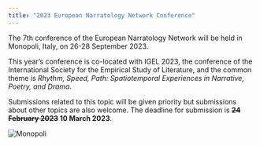 ```yaml
---
title: "2023 European Narratology Network Conference"
---
```




The 7th conference of the European Narratology Network will be held in Monopoli, Italy, on 26-28 September 2023.

This year’s conference is co-located with IGEL 2023, the conference of the International Society for the Empirical Study of Literature, and the common theme is *Rhythm, Speed, Path: Spatiotemporal Experiences in Narrative, Poetry, and Drama*.

Submissions related to this topic will be given priority but submissions about other topics are also welcome. The deadline for submission is **~~24 February 2023~~ 10 March 2023**.

![Monopoli](/monopoli_porto.jpg)
